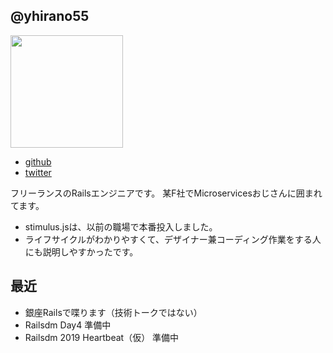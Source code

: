 ## @yhirano55

<img src="https://avatars2.githubusercontent.com/u/15371677?s=400&u=a3f0c9029580b73e2ad54ce933566fb7caa81660&v=4" width=180 />

- [github](https://github.com/yhirano55)
- [twitter](https://twitter.com/yoshi_hirano)

フリーランスのRailsエンジニアです。
某F社でMicroservicesおじさんに囲まれてます。

* stimulus.jsは、以前の職場で本番投入しました。
* ライフサイクルがわかりやすくて、デザイナー兼コーディング作業をする人にも説明しやすかったです。

## 最近

- 銀座Railsで喋ります（技術トークではない）
- Railsdm Day4 準備中
- Railsdm 2019 Heartbeat（仮） 準備中
